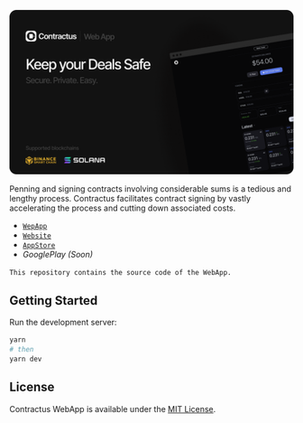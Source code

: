 ![Banner](images/github.png)

Penning and signing contracts involving considerable sums is a tedious and lengthy process. Contractus facilitates contract signing by vastly accelerating the process and cutting down associated costs.

 - [`WepApp`](http://app.contractus.tech/)
 - [`Website`](http://contractus.tech/)
 - [`AppStore`](https://apps.apple.com/us/app/contractus-safe-deals/id6462698654)
 - *GooglePlay (Soon)*

`This repository contains the source code of the WebApp.`

## Getting Started

Run the development server:

```bash
yarn
# then
yarn dev
```

## License

Contractus WebApp is available under the [MIT License](LICENSE).

